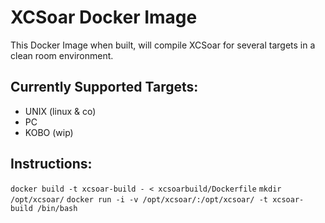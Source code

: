 XCSoar Docker Image
===================

This Docker Image when built, will compile XCSoar for several targets in a clean room environment. 

Currently Supported Targets: 
----------------------------
- UNIX (linux & co)
- PC
- KOBO (wip)

Instructions: 
-------------

`docker build -t xcsoar-build - < xcsoarbuild/Dockerfile`
`mkdir /opt/xcsoar/`
`docker run -i -v /opt/xcsoar/:/opt/xcsoar/ -t xcsoar-build /bin/bash`

